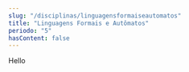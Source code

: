 ```yaml
---
slug: "/disciplinas/linguagensformaiseautomatos"
title: "Linguagens Formais e Autômatos"
periodo: "5"
hasContent: false
---
```


Hello
